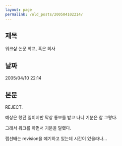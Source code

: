 ```yaml
---
layout: page
permalink: /old_posts/200504102214/
---
```


## 제목
워크샾 논문 학교, 혹은 회사

## 날짜
2005/04/10 22:14

## 본문

REJECT.








예상은 했던 일이지만 막상 통보를 받고 나니 기분은 참 그렇다.

그래서 워크를 하면서 기분을 달랬다.

랩선배는 revision을 얘기하고 있는데 시간이 있을라나...